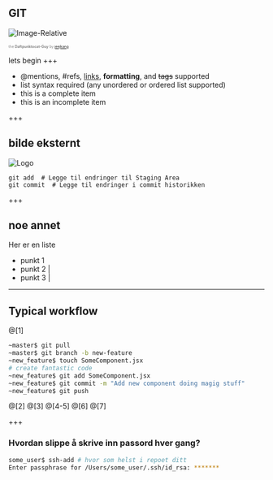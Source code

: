 ## GIT
![Image-Relative](https://d1z75bzl1vljy2.cloudfront.net/kitchen-sink/octocat-daftpunkocat.gif)

<span style="color:gray; font-size:0.5em">the <b>Daftpunktocat-Guy</b> by <a href="https://github.com/jeejkang" target="_blank">jeejkang</a></span>

lets begin
+++

- @mentions, #refs, [links](), **formatting**, and <del>tags</del> supported
- list syntax required (any unordered or ordered list supported)
- this is a complete item
- this is an incomplete item

+++
## bilde eksternt
![Logo](https://www.atlassian.com/dam/jcr:0c5257d5-ff01-4014-af12-faf2aec53cc3/01.svg)

```
git add  # Legge til endringer til Staging Area
git commit  # Legge til endringer i commit historikken
```
+++
## noe annet
Her er en liste
<br>
- punkt 1
- punkt 2 |
- punkt 3 |

---
## Typical workflow

@[1]
```sh
~master$ git pull
~master$ git branch -b new-feature
~new_feature$ touch SomeComponent.jsx
# create fantastic code
~new_feature$ git add SomeComponent.jsx
~new_feature$ git commit -m "Add new component doing magig stuff"
~new_feature$ git push
```
@[2]
@[3]
@[4-5]
@[6]
@[7]

+++

### Hvordan slippe å skrive inn passord hver gang?

```sh
some_user$ ssh-add # hvor som helst i repoet ditt
Enter passphrase for /Users/some_user/.ssh/id_rsa: *******
```

